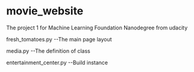 # movie_website
The project 1 for Machine Learning Foundation Nanodegree from udacity


fresh_tomatoes.py --The main page layout

media.py --The definition of class

entertainment_center.py --Build instance
